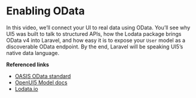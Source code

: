 
# Enabling OData

In this video, we’ll connect your UI to real data using OData. You’ll see why UI5 was built to talk to structured APIs, how the Lodata package brings OData v4 into Laravel, and how easy it is to expose your `User` model as a discoverable OData endpoint. By the end, Laravel will be speaking UI5’s native data language.

<Youtube id="aEM8WkNnCDw" />

**Referenced links**

* [OASIS OData standard](https://www.oasis-open.org/committees/odata/)
* [OpenUI5 Model docs](https://github.com/UI5/docs/blob/main/docs/04_Essentials/models-d2c8cf7.md)
* [Lodata.io](https://lodata.io)
